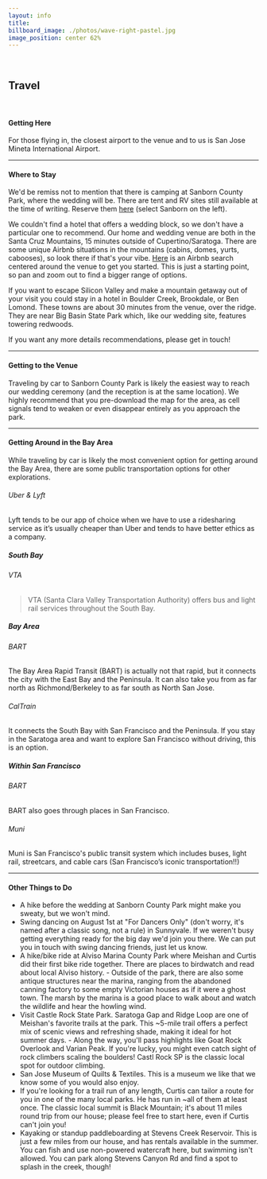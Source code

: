 ```yaml
---
layout: info
title: 
billboard_image: ./photos/wave-right-pastel.jpg
image_position: center 62%
---
```

<br>

## Travel

<br>

#### Getting Here
For those flying in, the closest airport to the venue and to us is San Jose
Mineta International Airport.

---

#### Where to Stay

We'd be remiss not to mention that there is camping at Sanborn County Park,
where the wedding will be. There are tent and RV sites still available at the
time of writing. Reserve them
[here](https://gooutsideandplay.org/reservation/camping/index.asp) (select
Sanborn on the left).

We couldn't find a hotel that offers a wedding block, so we don't have a
particular one to recommend. Our home and wedding venue are both in the Santa
Cruz Mountains, 15 minutes outside of Cupertino/Saratoga. There are some unique
Airbnb situations in the mountains (cabins, domes, yurts, cabooses), so look
there if that's your vibe.
[Here](https://www.airbnb.com/s/Sanborn-County-Park--Saratoga--CA/homes?refinement_paths%5B%5D=%2Fhomes&flexible_trip_lengths%5B%5D=one_week&monthly_start_date=2025-04-01&monthly_length=3&monthly_end_date=2025-07-01&price_filter_input_type=2&channel=EXPLORE&place_id=ChIJcxose6JMjoARhmLeeh9SfpM&acp_id=696cf260-8330-4696-897c-c9fbac36ad8b&date_picker_type=calendar&checkin=2025-08-01&checkout=2025-08-03&source=structured_search_input_header&search_type=user_map_move&query=Sanborn%20County%20Park%2C%20Saratoga%2C%20CA&search_mode=regular_search&price_filter_num_nights=2&ne_lat=37.27212358222919&ne_lng=-122.02451139979303&sw_lat=37.21297902381982&sw_lng=-122.10049323121143&zoom=14.51040736019344&zoom_level=14.51040736019344&search_by_map=true)
is an Airbnb search centered around the venue to get you started. This is just a starting point, so pan and zoom out to find a bigger range of options.

If you want to escape Silicon Valley and make a mountain getaway out of your
visit you could stay in a hotel in Boulder Creek, Brookdale, or Ben Lomond.
These towns are about 30 minutes from the venue, over the ridge. They are near
Big Basin State Park which, like our wedding site, features towering redwoods.

If you want any more details recommendations, please get in touch!

<!-- - Hyatt House San Jose/Cupertino -->
<!-- - Aloft Cupertino -->
<!-- - Maple Tree Inn -->
<!-- - Wild Palms, a JdV by Hyatt Hotel -->
<!-- - The Domain Hotel -->
<!-- - Hampton Inn & Suite Sunnyvale-Sillicon Valley, CA -->
<!-- - Wafer 450 Hotel -->
<!-- - Avatar Hotel Santa Clara, Tapestry Collection by Hilton -->
<!-- - Quality Inn & Suites Silicon Valley -->
<!-- - Best Western University Inn Santa Clara -->

---

#### Getting to the Venue
Traveling by car to Sanborn County Park is likely the easiest way to reach our
wedding ceremony (and the reception is at the same location). We highly
recommend that you pre-download the map for the area, as cell signals tend to
weaken or even disappear entirely as you approach the park.

---

#### Getting Around in the Bay Area
While traveling by car is likely the most convenient option for getting around
the Bay Area, there are some public transportation options for other explorations.
###### Uber & Lyft
Lyft tends to be our app of choice when we have to use a ridesharing service as
it’s usually cheaper than Uber and tends to have better ethics as a company.
##### South Bay
###### VTA
> VTA (Santa Clara Valley Transportation Authority) offers bus and light rail services throughout the South Bay.
##### Bay Area
###### BART
The Bay Area Rapid Transit (BART) is actually not that rapid, but it connects
the city with the East Bay and the Peninsula. It can also take you from as far
north as Richmond/Berkeley to as far south as North San Jose.
###### CalTrain
It connects the South Bay with San Francisco and the Peninsula. If you stay in
the Saratoga area and want to explore San Francisco without driving, this is an
option.
##### Within San Francisco
###### BART
BART also goes through places in San Francisco.
###### Muni
Muni is San Francisco's public transit system which includes buses, light rail,
streetcars, and cable cars (San Francisco’s iconic transportation!!)

---

#### Other Things to Do
- A hike before the wedding at Sanborn County Park might make you sweaty, but
we won't mind.  
- Swing dancing on August 1st at "For Dancers Only" (don't worry, it's named
after a classic song, not a rule) in Sunnyvale. If we weren't busy getting
everything ready for the big day we'd join you there. We can put you in touch
with swing dancing friends, just let us know.  
- A hike/bike ride at Alviso Marina County Park where Meishan and Curtis did
their first bike ride together. There are places to birdwatch and read about
local Alviso history. - Outside of the park, there are also some antique
structures near the marina, ranging from the abandoned canning factory to some
empty Victorian houses as if it were a ghost town. The marsh by the marina is a
good place to walk about and watch the wildlife and hear the howling wind.  
- Visit Castle Rock State Park. Saratoga Gap and Ridge Loop are one of
Meishan's favorite trails at the park. This ~5-mile trail offers a perfect mix
of scenic views and refreshing shade, making it ideal for hot summer days. -
Along the way, you'll pass highlights like Goat Rock Overlook and Varian Peak.
If you're lucky, you might even catch sight of rock climbers scaling the
boulders! Castl Rock SP is the classic local spot for outdoor climbing.  
- San Jose Museum of Quilts & Textiles. This is a museum we like that we know
some of you would also enjoy.  
- If you're looking for a trail run of any length, Curtis can tailor a route
for you in one of the many local parks. He has run in ~all of them at least
once. The classic local summit is Black Mountain; it's about 11 miles round
trip from our house; please feel free to start here, even if Curtis can't join
you!  
- Kayaking or standup paddleboarding at Stevens Creek Reservoir. This is just a
few miles from our house, and has rentals available in the summer. You can fish
and use non-powered watercraft here, but swimming isn't allowed. You can park
along Stevens Canyon Rd and find a spot to splash in the creek, though!  
